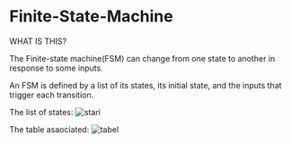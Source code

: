 # Finite-State-Machine

WHAT IS THIS?

The Finite-state machine(FSM) can change from one state to another in response to some inputs.

An FSM is defined by a list of its states, its initial state, and the inputs that trigger each transition.


The list of states:
![stari](https://user-images.githubusercontent.com/115619312/219042941-9c951eb8-c4af-4eb7-984e-5e03364e4c6c.png)


The table asaociated:
![tabel](https://user-images.githubusercontent.com/115619312/219043066-acdcee8e-084b-4121-9e4c-58e95e68b293.png)
